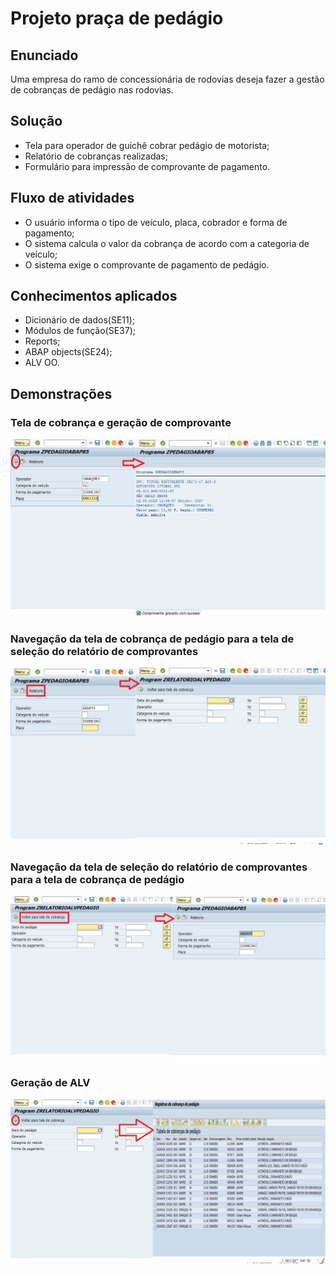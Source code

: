 # Projeto praça de pedágio

## Enunciado
Uma empresa do ramo de concessionária de rodovias deseja fazer a gestão de cobranças de pedágio nas rodovias.

## Solução
- Tela para operador de guichê cobrar pedágio de motorista;
- Relatório de cobranças realizadas;
- Formulário para impressão de comprovante de pagamento.

## Fluxo de atividades
- O usuário informa o tipo de veículo, placa, cobrador e forma de pagamento;
- O sistema calcula o valor da cobrança de acordo com a categoria de veículo;
- O sistema exige o comprovante de pagamento de pedágio.

## Conhecimentos aplicados
- Dicionário de dados(SE11);
- Módulos de função(SE37);
- Reports;
- ABAP objects(SE24);
- ALV OO.

## Demonstrações
### Tela de cobrança e geração de comprovante
![Tela de cobrança e geração de comprovante](https://raw.githubusercontent.com/Rafael-Ienne/pedagio.abap/main/demonstracoes/tela_de_selecao_pedagio_e_formulario.png)
### Navegação da tela de cobrança de pedágio para a tela de seleção do relatório de comprovantes
![Navegação da tela de cobrança de pedágio para a tela de seleção do relatório de comprovantes](https://raw.githubusercontent.com/Rafael-Ienne/pedagio.abap/main/demonstracoes/tela_cobranca_para_relatorio.png)
### Navegação da tela de seleção do relatório de comprovantes para a tela de cobrança de pedágio
![Navegação da tela de seleção do relatório de comprovantes para a tela de cobrança de pedágio](https://raw.githubusercontent.com/Rafael-Ienne/pedagio.abap/main/demonstracoes/tela_relatorio_para_cobranca.png)
### Geração de ALV 
![Geração de ALV](https://raw.githubusercontent.com/Rafael-Ienne/pedagio.abap/main/demonstracoes/tela_selecao_relatorio_para_alv.png)

